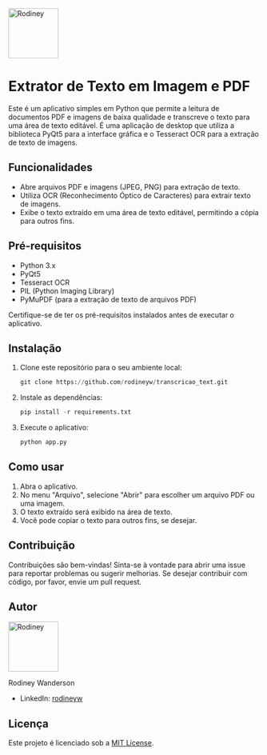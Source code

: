 <img src="img/" alt="Rodiney" width="100" height="100">


# Extrator de Texto em Imagem e PDF

Este é um aplicativo simples em Python que permite a leitura de documentos PDF e imagens de baixa qualidade e transcreve o texto para uma área de texto editável. É uma aplicação de desktop que utiliza a biblioteca PyQt5 para a interface gráfica e o Tesseract OCR para a extração de texto de imagens.

## Funcionalidades

- Abre arquivos PDF e imagens (JPEG, PNG) para extração de texto.
- Utiliza OCR (Reconhecimento Óptico de Caracteres) para extrair texto de imagens.
- Exibe o texto extraído em uma área de texto editável, permitindo a cópia para outros fins.

## Pré-requisitos

- Python 3.x
- PyQt5
- Tesseract OCR
- PIL (Python Imaging Library)
- PyMuPDF (para a extração de texto de arquivos PDF)

Certifique-se de ter os pré-requisitos instalados antes de executar o aplicativo.

## Instalação

1. Clone este repositório para o seu ambiente local:

   ```Python
   git clone https://github.com/rodineyw/transcricao_text.git
   ```

2. Instale as dependências:

   ```Python
   pip install -r requirements.txt
   ```
4. Execute o aplicativo:

   ```Python
   python app.py
   ```

## Como usar

1. Abra o aplicativo.
2. No menu "Arquivo", selecione "Abrir" para escolher um arquivo PDF ou uma imagem.
3. O texto extraído será exibido na área de texto.
4. Você pode copiar o texto para outros fins, se desejar.

## Contribuição

Contribuições são bem-vindas! Sinta-se à vontade para abrir uma issue para reportar problemas ou sugerir melhorias. Se desejar contribuir com código, por favor, envie um pull request.

## Autor

<img src="https://github.com/rodineyw.png" alt="Rodiney" width="100" height="100">

Rodiney Wanderson

- LinkedIn: [rodineyw](https://www.linkedin.com/in/rodineyw/)

## Licença

Este projeto é licenciado sob a [MIT License](LICENSE).
